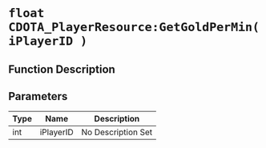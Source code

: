 # `float CDOTA_PlayerResource:GetGoldPerMin(iPlayerID )`
## Function Description

## Parameters
Type|Name|Description
--|--|--
int|iPlayerID|No Description Set
